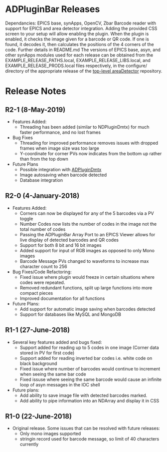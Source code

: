 # ADPluginBar Releases
Dependancies: EPICS base, synApps, OpenCV, Zbar
Barcode reader with support for EPICS and area detector integration.
Adding the provided CSS screen to your setup will allow enabling the plugin.
When the plugin is enabled, it checks the image given for a barcode or QR code. If one is found, it decodes it, then calculates the positions of the 4 corners of the code. Further details in README.md
The versions of EPICS base, asyn, and other synApps modules used for each release can be obtained from 
the EXAMPLE_RELEASE_PATHS.local, EXAMPLE_RELEASE_LIBS.local, and EXAMPLE_RELEASE_PRODS.local
files respectively, in the configure/ directory of the appropriate release of the 
[top-level areaDetector](https://github.com/areaDetector/areaDetector) repository.

Release Notes
=============
<!--RELEASE START-->
R2-1 (8-May-2019)
----
* Features Added:
	* Threading has been added (similar to NDPluginDmtx) for much faster performance, and no lost frames
* Bug Fixes
	* Threading for improved performance removes issues with dropped frames when image size was too large
	* Y-coordinate for corner PVs now indicates from the bottom up rather than from the top down
* Future Plans
	* Possible integration with [ADPluginDmtx](https://github.com/epicsNSLS2-areaDetector/ADPluginDmtx)
	* Image autosaving when barcode detected
	* Database integration

R2-0 (4-January-2018)
----
* Features Added:
	* Corners can now be displayed for any of the 5 barcodes via a PV toggle
	* Number Codes now lists the number of codes in the image not the total number of codes
	* Passing the ADPluginBar Array Port to an EPICS Viewer allows for live display of detected barcodes and QR codes
	* Support for both 8 bit and 16 bit images
	* Added support for input of RGB images as opposed to only Mono images
	* Barcode Message PVs changed to waveforms to increase max character count to 256
* Bug Fixes/Code Refactoring:
	* Fixed issue where plugin would freeze in certain situations where codes were repeated.
	* Removed redundant functions, split up large functions into more compact pieces
	* Improved documentation for all functions
* Future Plans:
	* Add support for automatic image saving when barcodes detected
	* Support for databases like MySQL and MongoDB

R1-1 (27-June-2018)
----
* Several key features added and bugs fixed:
	* Support added for reading up to 5 codes in one image (Corner data stored in PV for first code)
	* Support added for reading inverted bar codes i.e. white code on black background
	* Fixed issue where number of barcodes would continue to increment when seeing the same bar code
	* Fixed issuse where seeing the same barcode would cause an infinite loop of asyn messages in the IOC shell
* Future plans:
	* Add ability to save image file with detected barcodes marked.
	* Add ability to pipe information into an NDArray and display it in CSS

R1-0 (22-June-2018)
----
* Original release. Some issues that can be resolved with future releases:
    * Only mono images supported
    * stringin record used for barcode message, so limit of 40 characters currently
